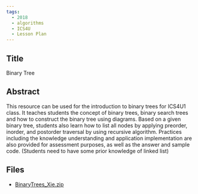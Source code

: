 ```yaml
---
tags:
  - 2018
  - algorithms
  - ICS4U
  - Lesson Plan
---
```

    
## Title

Binary Tree

## Abstract

 This resource can be used for the introduction to binary trees for ICS4U1 class.  It teaches students the concept of binary trees, binary search trees and how to construct the binary tree using diagrams. Based on a given binary tree, students also learn how to list all nodes by applying preorder, inorder, and postorder traversal by using recursive algorithm. Practices including the knowledge understanding and application implementation are also provided for assessment purposes, as well as the answer and sample code. (Students need to have some prior knowledge of linked list)

## Files

- [BinaryTrees_Xie.zip](resources/2018/Shirley_Xie/BinaryTrees_Xie.zip)
